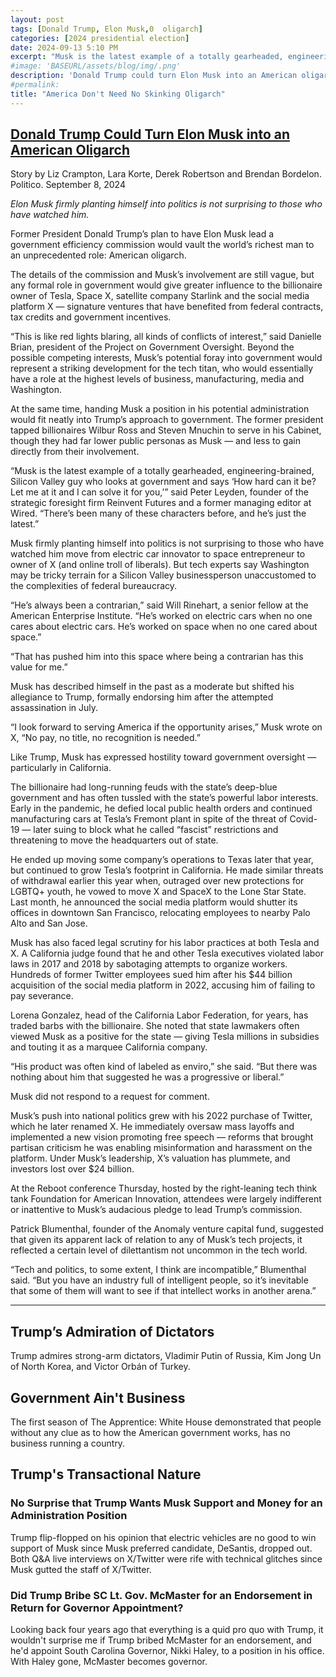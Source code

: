 ```yaml
---
layout: post
tags: [Donald Trump, Elon Musk,0  oligarch]
categories: [2024 presidential election]
date: 2024-09-13 5:10 PM
excerpt: "Musk is the latest example of a totally gearheaded, engineering-brained, Silicon Valley guy who looks at government and says ‘How hard can it be? Let me at it and I can solve it for you.' There’s been many of these characters before, and he’s just the latest."
#image: 'BASEURL/assets/blog/img/.png'
description: 'Donald Trump could turn Elon Musk into an American oligarch'
#permalink:
title: "America Don't Need No Skinking Oligarch"
---
```


## [Donald Trump Could Turn Elon Musk into an American Oligarch](https://www.politico.com/news/2024/09/07/trump-elon-musk-government-position-00177845)

Story by Liz Crampton, Lara Korte, Derek Robertson and Brendan Bordelon. Politico.
September 8, 2024


*Elon Musk firmly planting himself into politics is not surprising to those who have watched him.*

Former President Donald Trump’s plan to have Elon Musk lead a government efficiency commission would vault the world’s richest man to an unprecedented role: American oligarch.

The details of the commission and Musk’s involvement are still vague, but any formal role in government would give greater influence to the billionaire owner of Tesla, Space X, satellite company Starlink and the social media platform X — signature ventures that have benefited from federal contracts, tax credits and government incentives.

“This is like red lights blaring, all kinds of conflicts of interest,” said Danielle Brian, president of the Project on Government Oversight.
Beyond the possible competing interests, Musk’s potential foray into government would represent a striking development for the tech titan, who would essentially have a role at the highest levels of business, manufacturing, media and Washington.

At the same time, handing Musk a position in his potential administration would fit neatly into Trump’s approach to government. The former president tapped billionaires Wilbur Ross and Steven Mnuchin to serve in his Cabinet, though they had far lower public personas as Musk — and less to gain directly from their involvement.

“Musk is the latest example of a totally gearheaded, engineering-brained, Silicon Valley guy who looks at government and says ‘How hard can it be? Let me at it and I can solve it for you,’” said Peter Leyden, founder of the strategic foresight firm Reinvent Futures and a former managing editor at Wired. “There’s been many of these characters before, and he’s just the latest.”

Musk firmly planting himself into politics is not surprising to those who have watched him move from electric car innovator to space entrepreneur to owner of X (and online troll of liberals). But tech experts say Washington may be tricky terrain for a Silicon Valley businessperson unaccustomed to the complexities of federal bureaucracy.

“He’s always been a contrarian,” said Will Rinehart, a senior fellow at the American Enterprise Institute. “He’s worked on electric cars when no one cares about electric cars. He’s worked on space when no one cared about space.”

“That has pushed him into this space where being a contrarian has this value for me.”

Musk has described himself in the past as a moderate but shifted his allegiance to Trump, formally endorsing him after the attempted assassination in July.

“I look forward to serving America if the opportunity arises,” Musk wrote on X, “No pay, no title, no recognition is needed.”

Like Trump, Musk has expressed hostility toward government oversight — particularly in California.

The billionaire had long-running feuds with the state’s deep-blue government and has often tussled with the state’s powerful labor interests. Early in the pandemic, he defied local public health orders and continued manufacturing cars at Tesla’s Fremont plant in spite of the threat of Covid-19 — later suing to block what he called “fascist” restrictions and threatening to move the headquarters out of state.

He ended up moving some company’s operations to Texas later that year, but continued to grow Tesla’s footprint in California. He made similar threats of withdrawal earlier this year when, outraged over new protections for LGBTQ+ youth, he vowed to move X and SpaceX to the Lone Star State. Last month, he announced the social media platform would shutter its offices in downtown San Francisco, relocating employees to nearby Palo Alto and San Jose.

Musk has also faced legal scrutiny for his labor practices at both Tesla and X. A California judge found that he and other Tesla executives violated labor laws in 2017 and 2018 by sabotaging attempts to organize workers. Hundreds of former Twitter employees sued him after his $44 billion acquisition of the social media platform in 2022, accusing him of failing to pay severance.

Lorena Gonzalez, head of the California Labor Federation, for years, has traded barbs with the billionaire. She noted that state lawmakers often viewed Musk as a positive for the state — giving Tesla millions in subsidies and touting it as a marquee California company.

“His product was often kind of labeled as enviro,” she said. “But there was nothing about him that suggested he was a progressive or liberal.”

Musk did not respond to a request for comment.

Musk’s push into national politics grew with his 2022 purchase of Twitter, which he later renamed X. He immediately oversaw mass layoffs and implemented a new vision promoting free speech — reforms that brought partisan criticism he was enabling misinformation and harassment on the platform. Under Musk’s leadership, X’s valuation has plummete, and investors lost over $24 billion.

At the Reboot conference Thursday, hosted by the right-leaning tech think tank Foundation for American Innovation, attendees were largely indifferent or inattentive to Musk’s audacious pledge to lead Trump’s commission.

Patrick Blumenthal, founder of the Anomaly venture capital fund, suggested that given its apparent lack of relation to any of Musk’s tech projects, it reflected a certain level of dilettantism not uncommon in the tech world.

“Tech and politics, to some extent, I think are incompatible,” Blumenthal said. “But you have an industry full of intelligent people, so it’s inevitable that some of them will want to see if that intellect works in another arena.”

[^11]: "All right," Curtin shouted back. "If you are the police, where are your badges? Let's see them."<br /><br />"Badges, to god-damned hell with badges! We have no badges. In fact, we don't need badges. I don't have to show you any stinking badges, you god-damned cabrón and chinga tu madre! Come out there from that shit-hole of yours. I have to speak to you.<br /> *The Treasure of the Sierra Madre.*

<hr />

## Trump’s Admiration of Dictators

Trump admires strong-arm dictators, Vladimir Putin of Russia, Kim Jong Un of North Korea, and Victor Orbán of Turkey.

## Government Ain't Business

The first season of The Apprentice: White House demonstrated that people without any clue as to how the American government works, has no business running a country.


## Trump's Transactional Nature

### No Surprise that Trump Wants Musk Support and Money for an Administration Position

Trump flip-flopped on his opinion that electric vehicles are no good to win support of Musk since Musk preferred candidate, DeSantis, dropped out. Both Q&A live interviews on X/Twitter were rife with technical glitches since Musk gutted the staff of X/Twitter.

### Did Trump Bribe SC Lt. Gov. McMaster for an Endorsement in Return for Governor Appointment?

Looking back four years ago that everything is a quid pro quo with Trump, it wouldn't surprise me if Trump bribed McMaster for an endorsement, and he'd appoint South Carolina Governor, Nikki Haley, to a position in his office. With Haley gone, McMaster becomes governor.
